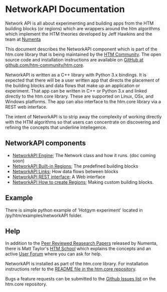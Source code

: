 # NetworkAPI Documentation

Network API is all about experimenting and building apps from the HTM building blocks (or regions) which are wrappers around the htm algorithms which implement the HTM theories developed by Jeff Hawkins and the team at [Numenta](https://numenta.com/)

This document describes the NetworkAPI component which is part of the htm.core library that is being maintained by the [HTM Community](https://numenta.org).  The open source code and installation instructions are available on [GitHub at github.com/htm-community/htm.core](https://github.com/htm-community/htm.core).

NetworkAPI is written as a C++ library with Python 3.x bindings. It is expected that there will be a user written app that directs the placement of the building blocks and data flows that make up an application or experiment.  That app can be written in C++ or Python 3.x and linked directly to the htm.core library. These are supported on Linux, OSx, and Windows platforms.  The app can also interface to the htm.core library via a REST web interface.  

The intent of NetworkAPI is to strip away the complexity of working directly with the HTM algorithms so that users can concentrate on discovering and refining the concepts that underline Intellegence.

## NetworkAPI components
- [NetworkAPI Engine](NetworkAPI_Engine.md); The Network class and how it runs. (doc coming soon)
- [NetworkAPI Built-in Regions](NetworkAPI_Regions.md); The predefined building blocks
- [NetworkAPI Links](NetworkAPI_Links.md); How data flows between blocks
- [NetworkAPI REST interface](NetworkAPI_REST.md); A Web interface
- [NetworkAPI How to create Regions](NetworkAPI_Creating_Regions.md); Making custom building blocks.

## Example

There is simple python example of 'Hotgym experiment' located in /py/htm/examples/networkAPI folder.

## Help
In addition to the [Peer Reviewed Reasearch Papers](https://numenta.com/neuroscience-research/research-publications/papers/) released by Numenta, there is Matt Taylor's [HTM School](https://numenta.org/htm-school/) which explains the concepts and an active [User Forum](https://discourse.numenta.org/categories) where you can ask for help.

NetworkAPI is installed as part of the htm.core library. For installation instructions refer to the [README file in the htm.core repository](https://github.com/htm-community/htm.core). 

Bugs a feature requests can be submitted to the [Github Issues list](https://github.com/htm-community/htm.core/issues) on the htm.core repository.
